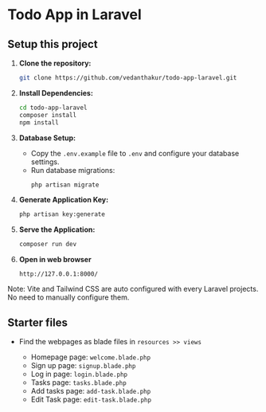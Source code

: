 # Todo App in Laravel

## Setup this project

1. **Clone the repository:**
    ```bash
    git clone https://github.com/vedanthakur/todo-app-laravel.git
    ```

2. **Install Dependencies:**
    ```bash
    cd todo-app-laravel
    composer install
    npm install
    ```

3. **Database Setup:**
    - Copy the `.env.example` file to `.env` and configure your database settings.
    - Run database migrations:
        ```bash
        php artisan migrate
        ```

4. **Generate Application Key:**
    ```bash
    php artisan key:generate
    ```

5. **Serve the Application:**
    ```bash
    composer run dev
    ```

6. **Open in web browser**
    ```
    http://127.0.0.1:8000/ 
    ```

Note: Vite and Tailwind CSS are auto configured with every Laravel projects. No need to manually configure them.

## Starter files

- Find the webpages as blade files in ` resources >> views `
    
    - Homepage page: ` welcome.blade.php `
    - Sign up page: ` signup.blade.php `
    - Log in page: ` login.blade.php `
    - Tasks page: ` tasks.blade.php `
    - Add tasks page: ` add-task.blade.php `
    - Edit Task page: ` edit-task.blade.php `

